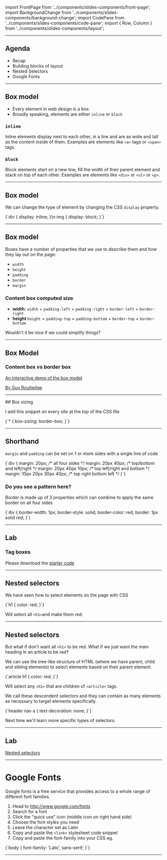 import FrontPage from '../components/slides-components/front-page';
import BackgroundChange from '../components/slides-components/background-change';
import CodePane from '../components/slides-components/code-pane';
import { Row, Column } from '../components/slides-components/layout';

<FrontPage title="Box model" />

---

<BackgroundChange />

## Agenda

- Recap
- Building blocks of layout
- Nested Selectors
- Google Fonts

---

## Box model

- Every element in web design is a box.
- Broadly speaking, elements are either `inline` or `block`

### `inline`

Inline elements display next to each other, in a line and are as wide and tall as the content inside of them.
Examples are elements like `<a>` tags or `<span>` tags.

### `block`

Block elements start on a new line, fill the width of their parent element and stack on top of each other.
Examples are elements like `<div>` or `<ul>` or `<p>`.

---

## Box model

<BackgroundChange />

We can change the type of element by changing the CSS `display` property.

<CodePane language="css">
  {`div {
  display: inline;
}\n
img {
  display: block;
}`}

</CodePane>

---

## Box model

Boxes have a number of properties that we use to describe them and how they lay out on the page:

- `width`
- `height`
- `padding`
- `border`
- `margin`

### Content box computed size

- **width**: `width` + `padding-left` + `padding-right` + `border-left` + `border-right`
- **height** `height` + `padding-top` + `padding-bottom` + `border-top` + `border-bottom`

Wouldn't it be nice if we could simplify things?

---

<BackgroundChange />

## Box Model

### **Content box** vs **border box**

[An interactive demo of the box model](http://guyroutledge.github.io/box-model/)

[By Guy Routledge](https://github.com/guyroutledge)

---

<BackgroundChange />
## Box sizing

I add this snippet on every site at the top of the CSS file

<CodePane language="css">
  {`* {
  box-sizing: border-box;
}`}

</CodePane>

---

<BackgroundChange />

## Shorthand

`margin` and `padding` can be set on 1 or more sides with a single line of code

<CodePane language="css">
  {`div {
  margin: 20px; /* all four sides */
  margin: 20px 40px; /* top/bottom and left/right */
  margin: 20px 40px 10px; /* top left/right and bottom */
  margin: 10px 20px 30px 40px; /* top right bottom left */
}`}
</CodePane>

### Do you see a pattern here?

Border is made up of 3 properties which can combine to apply the same border on all four sides

<CodePane language="css">
  {`div {
  border-width: 1px;
  border-style: solid;
  border-color: red;
  border: 1px solid red;
}`}
</CodePane>

---

<BackgroundChange />

## Lab

### Tag boxes

Please download the [starter code](https://github.com/pataruco/ga-fewd-assets/raw/master/tag-boxes/tag-boxes-starter-code.zip)

---

<BackgroundChange />

## Nested selectors

We have seen how to select elements on the page with CSS

<CodePane language="css">
  {`h1 {
  color: red;
}`}

</CodePane>

Will select all `<h1>`and make them red.

---

<BackgroundChange />

## Nested selectors

But what if don't want all `<h1>` to be red. What if we just want the main heading in an article to be red?

We can use the tree-like structure of HTML (where we have parent, child and sibling elements) to select elements based on their parent element.

<CodePane language="css">
  {`article h1 {
  color: red;
}`}
</CodePane>

Will select any `<h1>` that are children of `<article>` tags.

We call these descendent selectors and they can contain as many elements as necessary to target elements specifically.

<CodePane language="css">
  {`header nav a {
  text-decoration: none;
}`}
</CodePane>

Next time we'll learn more specific types of selectors.

---

<BackgroundChange />

## Lab

[Nested selectors](https://github.com/pataruco/ga-fewd-assets/raw/master/nested-selectors/nested-selectorstarter-code.zip)

---

<BackgroundChange />

# Google Fonts

Google fonts is a free service that provides access to a whole range of different font families.

1. Head to http://www.google.com/fonts
2. Search for a font
3. Click the "quick use" icon (middle icon on right hand
   side)
4. Choose the font styles you need
5. Leave the character set as Latin
6. Copy and paste the `<link>` stylesheet code snippet
7. Copy and paste the font-family into your CSS eg.

<CodePane language="css">
  {`body {
  font-family: 'Lato', sans-serif;
}`}
</CodePane>

---

<FrontPage title="End of presentation" />
